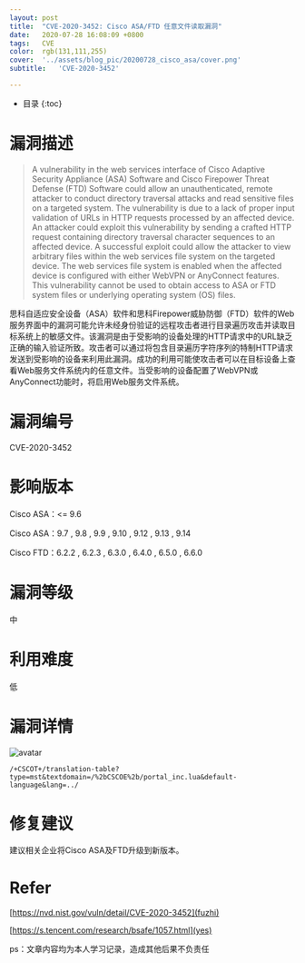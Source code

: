 ```yaml
---
layout:	post
title:	"CVE-2020-3452: Cisco ASA/FTD 任意文件读取漏洞"
date:	2020-07-28 16:08:09 +0800
tags:	CVE
color:	rgb(131,111,255)
cover:	'../assets/blog_pic/20200728_cisco_asa/cover.png'
subtitle:	'CVE-2020-3452'

---
```


* 目录
{:toc}
# 漏洞描述

> A vulnerability in the web services interface of Cisco Adaptive Security Appliance (ASA) Software and Cisco Firepower Threat Defense (FTD) Software could allow an unauthenticated, remote attacker to conduct directory traversal attacks and read sensitive files on a targeted system. The vulnerability is due to a lack of proper input validation of URLs in HTTP requests processed by an affected device. An attacker could exploit this vulnerability by sending a crafted HTTP request containing directory traversal character sequences to an affected device. A successful exploit could allow the attacker to view arbitrary files within the web services file system on the targeted device. The web services file system is enabled when the affected device is configured with either WebVPN or AnyConnect features. This vulnerability cannot be used to obtain access to ASA or FTD system files or underlying operating system (OS) files.

思科自适应安全设备（ASA）软件和思科Firepower威胁防御（FTD）软件的Web服务界面中的漏洞可能允许未经身份验证的远程攻击者进行目录遍历攻击并读取目标系统上的敏感文件。该漏洞是由于受影响的设备处理的HTTP请求中的URL缺乏正确的输入验证所致。攻击者可以通过将包含目录遍历字符序列的特制HTTP请求发送到受影响的设备来利用此漏洞。成功的利用可能使攻击者可以在目标设备上查看Web服务文件系统内的任意文件。当受影响的设备配置了WebVPN或AnyConnect功能时，将启用Web服务文件系统。



# 漏洞编号

CVE-2020-3452



# 影响版本

Cisco ASA：<= 9.6

Cisco ASA：9.7 , 9.8 , 9.9 , 9.10 , 9.12 , 9.13 , 9.14

Cisco FTD：6.2.2 , 6.2.3 , 6.3.0 , 6.4.0 , 6.5.0 , 6.6.0


# 漏洞等级

中



# 利用难度

低



# 漏洞详情

![avatar](../../assets/blog_pic/20200728_cisco_asa/poc.png)

```
/+CSCOT+/translation-table?type=mst&textdomain=/%2bCSCOE%2b/portal_inc.lua&default-language&lang=../
```



# 修复建议

建议相关企业将Cisco ASA及FTD升级到新版本。





# Refer

[https://nvd.nist.gov/vuln/detail/CVE-2020-3452](fuzhi)

[https://s.tencent.com/research/bsafe/1057.html](yes)









ps：文章内容均为本人学习记录，造成其他后果不负责任
